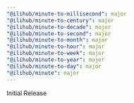 ```yaml
---
"@ilihub/minute-to-millisecond": major
"@ilihub/minute-to-century": major
"@ilihub/minute-to-decade": major
"@ilihub/minute-to-second": major
"@ilihub/minute-to-month": major
"@ilihub/minute-to-hour": major
"@ilihub/minute-to-week": major
"@ilihub/minute-to-year": major
"@ilihub/minute-to-day": major
"@ilihub/minute": major
---
```


Initial Release
